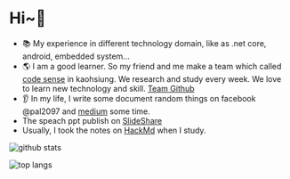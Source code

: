 # Hi~👋

 - 📚 My experience in different technology domain, like as .net core, android, embedded system...
 - 🌎 I am a good learner. So my friend and me make a team which called [code sense](https://trello.com/b/WgsNsCpq/%E6%91%B3sense%E8%AE%80%E6%9B%B8%E6%9C%83%E7%89%88) in kaohsiung. We research and study every week. We love to learn new technology and skill. [Team Github](https://github.com/codesensegroup) 
 -  👂 In my life, I write some document random things on facebook @pal2097 and [medium](https://medium.com/@pal2097) some time.
 -  The speach ppt publish on [SlideShare](https://www.slideshare.net/ssuserb645bc)
 -  Usually, I took the notes on [HackMd](https://hackmd.io/@41MKMGSpR_K11_wgmtcRgw) when I study.

![github stats](https://github-readme-stats.vercel.app/api?username=spyua&theme=highcontrast&show_icons=true) 

![top langs](https://github-readme-stats.vercel.app/api/top-langs/?username=spyua&theme=highcontrast&layout=compact)


<!-- ![Spyua's GitHub stats](https://github-readme-stats.vercel.app/api?username=spyua&show_icons=true&theme=radical) -->





